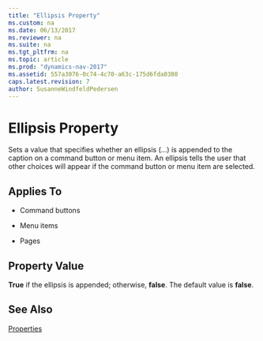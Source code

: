 ```yaml
---
title: "Ellipsis Property"
ms.custom: na
ms.date: 06/13/2017
ms.reviewer: na
ms.suite: na
ms.tgt_pltfrm: na
ms.topic: article
ms.prod: "dynamics-nav-2017"
ms.assetid: 557a3076-0c74-4c70-a63c-175d6fda0380
caps.latest.revision: 7
author: SusanneWindfeldPedersen
---
```

# Ellipsis Property
Sets a value that specifies whether an ellipsis (...) is appended to the caption on a command button or menu item. An ellipsis tells the user that other choices will appear if the command button or menu item are selected.  
  
## Applies To  
  
-   Command buttons  
  
-   Menu items  
  
-   Pages  
  
## Property Value  
 **True** if the ellipsis is appended; otherwise, **false**. The default value is **false**.  
  
## See Also  
 [Properties](devenv-properties.md)